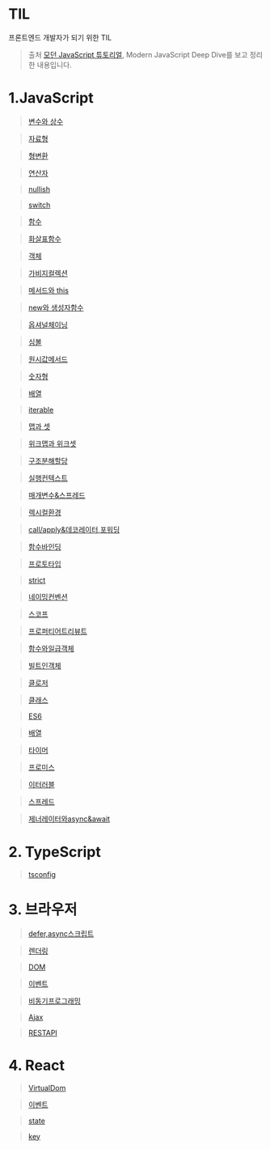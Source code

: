 # TIL

프론트엔드 개발자가 되기 위한 TIL

> 출처 [모던 JavaScript 튜토리얼](https://ko.javascript.info/), Modern JavaScript Deep Dive를 보고 정리한 내용입니다.

# 1.JavaScript

> [변수와 상수](/JavaScript/변수와상수.md)

> [자료형](/JavaScript/자료형.md)

> [형변환](/JavaScript/형변환.md)

> [연산자](/JavaScript/연산자.md)

> [nullish](/JavaScript/nullish.md)

> [switch](/JavaScript/switch.md)

> [함수](/JavaScript/함수.md)

> [화살표함수](/JavaScript/화살표함수.md)

> [객체](/JavaScript/객체.md)

> [가비지컬렉션](/JavaScript/가비지컬렉션.md)

> [메서드와 this](/JavaScript/메서드&this.md)

> [new와 생성자함수](/JavaScript/new&생성자.md)

> [옵셔널체이닝](/JavaScript/옵셔널체이닝.md)

> [심볼](/JavaScript/심볼.md)

> [원시값메서드](/JavaScript/원시값메서드.md)

> [숫자형](/JavaScript/숫자형.md)

> [배열](/JavaScript/배열.md)

> [iterable](/JavaScript/iterable.md)

> [맵과 셋](/JavaScript/맵과셋.md)

> [위크맵과 위크셋](/JavaScript/위크맵과위크셋.md)

> [구조분해할당](/JavaScript/구조분해할당.md)

> [실행컨텍스트](/JavaScript/실행컨텍스트.md)

> [매개변수&스프레드](/JavaScript/매개변수&스프레드.md)

> [렉시컬환경](/JavaScript/렉시컬환경.md)

> [call/apply&데코레이터,포워딩](/JavaScript/call/apply&데코레이터,포워딩.md)

> [함수바인딩](/JavaScript/함수바인딩.md)

> [프로토타입](/JavaScript/프로토타입.md)

> [strict](/JavaScript/strict.md)

> [네이밍컨벤션](/JavaScript/네이밍컨벤션.md)

> [스코프](/JavaScript/스코프.md)

> [프로퍼티어트리뷰트](/JavaScript/프로퍼티어트리뷰트.md)

> [함수와일급객체](/JavaScript/함수와일급객체.md)

> [빌트인객체](/JavaScript/빌트인객체.md)

> [클로저](/JavaScript/클로저.md)

> [클래스](/JavaScript/클래스.md)

> [ES6](/JavaScript/ES6.md)

> [배열](/JavaScript/배열.md)

> [타이머](/JavaScript/타이머.md)

> [프로미스](/JavaScript/프로미스.md)

> [이터러블](/JavaScript/이터러블.md)

> [스프레드](/JavaScript/스프레드.md)

> [제너레이터와async&await](/JavaScript/제너레이터와async&await.md)

# 2. TypeScript

> [tsconfig](/TypeScript/tsconfig.md)

# 3. 브라우저

> [defer,async스크립트](/브라우저/defer,async스크립트.md)

> [렌더링](/브라우저/렌더링.md)

> [DOM](/브라우저/DOM.md)

> [이벤트](/브라우저/이벤트.md)

> [비동기프로그래밍](/브라우저/비동기프로그래밍.md)

> [Ajax](/브라우저/Ajax.md)

> [RESTAPI](/브라우저/RESTAPI.md)

# 4. React

> [VirtualDom](/React/VirtualDom.md)

> [이벤트](/React/이벤트.md)

> [state](/React/state.md)

> [key](/React/key.md)
